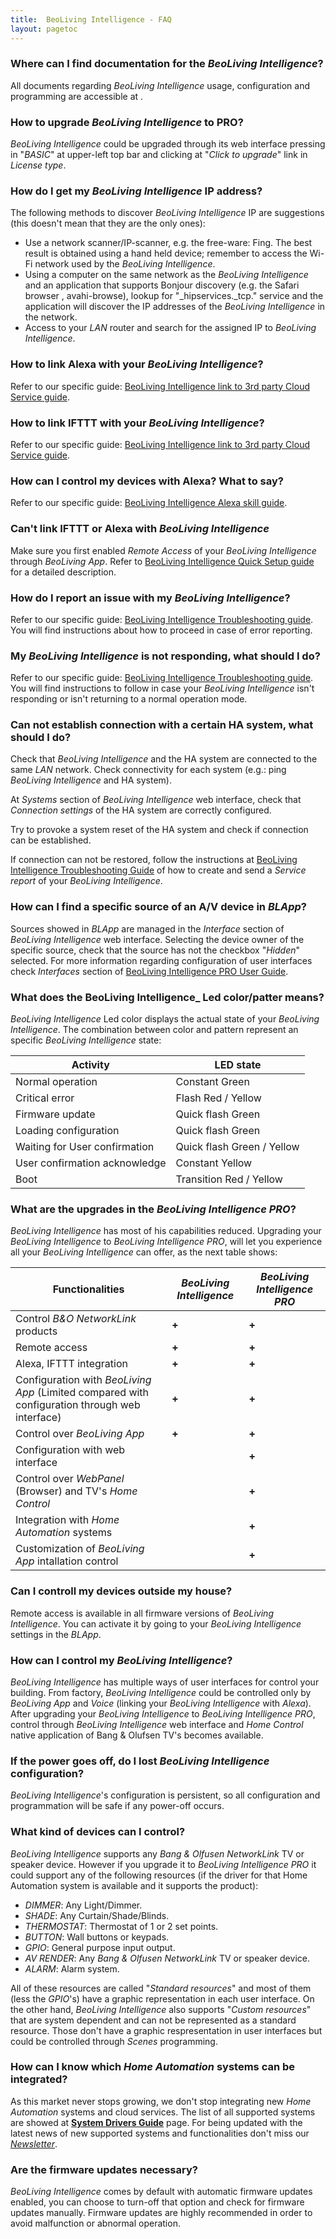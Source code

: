 ```yaml
---
title:  BeoLiving Intelligence - FAQ
layout: pagetoc
---
```


### Where can I find documentation for the _BeoLiving Intelligence_?

All documents regarding _BeoLiving Intelligence_ usage, configuration and programming are accessible at [](****LINK****).

### How to upgrade _BeoLiving Intelligence_ to PRO?

_BeoLiving Intelligence_ could be upgraded through its web interface pressing in "_BASIC_" at upper-left top bar and clicking at "_Click to 
upgrade_" link in _License type_.

### How do I get my _BeoLiving Intelligence_ IP address?

The following methods to discover _BeoLiving Intelligence_ IP are suggestions (this doesn't mean that they are the only ones):

- Use a network scanner/IP-scanner, e.g. the free-ware: Fing. The best result is obtained using a hand held device; remember to access the Wi-Fi 
network used by the _BeoLiving Intelligence_.
- Using a computer on the same network as the _BeoLiving Intelligence_ and an application that supports Bonjour discovery (e.g. the Safari browser
, avahi-browse), 
lookup for "\_hipservices.\_tcp." service and the application will discover the IP addresses of the _BeoLiving Intelligence_ in the network.
- Access to your _LAN_ router and search for the assigned IP to _BeoLiving Intelligence_. 

### How to link Alexa with your _BeoLiving Intelligence_?

Refer to our specific guide: [BeoLiving Intelligence link to 3rd party Cloud Service guide](bli-link-third-party-service.md).

### How to link IFTTT with your _BeoLiving Intelligence_?

Refer to our specific guide: [BeoLiving Intelligence link to 3rd party Cloud Service guide](bli-link-third-party-service.md).

### How can I control my devices with Alexa? What to say?

Refer to our specific guide: [BeoLiving Intelligence Alexa skill guide](bli-alexa.md).

### Can't link IFTTT or Alexa with _BeoLiving Intelligence_

Make sure you first enabled _Remote Access_ of your _BeoLiving Intelligence_ through _BeoLiving App_. Refer to [BeoLiving Intelligence Quick Setup
 guide](bli-quick-setup-guide.md) for a detailed description. 

### How do I report an issue with my _BeoLiving Intelligence_?

Refer to our specific guide: [BeoLiving Intelligence Troubleshooting guide](bli-troubleshooting.md). You will find instructions about how to proceed in case
 of error reporting.

### My _BeoLiving Intelligence_ is not responding, what should I do?

Refer to our specific guide: [BeoLiving Intelligence Troubleshooting guide](bli-troubleshooting.md). You will find instructions to follow in case your 
_BeoLiving Intelligence_ isn't responding or isn't returning to a normal operation mode.

### Can not establish connection with a certain HA system, what should I do? 

Check that _BeoLiving Intelligence_ and the HA system are connected to the same _LAN_ network. Check connectivity for each system (e.g.: ping 
_BeoLiving Intelligence_ and HA system).

At _Systems_ section of _BeoLiving Intelligence_ web interface, check that _Connection settings_ of the HA system are correctly configured.

Try to provoke a system reset of the HA system and check if connection can be established.

If connection can not be restored, follow the instructions at [BeoLiving Intelligence Troubleshooting Guide](bli-troubleshooting.md) of how to create and 
send a _Service report_ of your _BeoLiving Intelligence_.

### How can I find a specific source of an A/V device in _BLApp_?

Sources showed in _BLApp_ are managed in the _Interface_ section of _BeoLiving Intelligence_ web interface. Selecting the device owner of 
the specific source, check that the source has not the checkbox "_Hidden_" selected. For more information regarding configuration of user 
interfaces check _Interfaces_ section of [BeoLiving Intelligence PRO User Guide](bli-pro-user-guide.md). 

### What does the BeoLiving Intelligence_ Led color/patter means?

_BeoLiving Intelligence_ Led color displays the actual state of your _BeoLiving Intelligence_. The combination between color and pattern represent an specific _BeoLiving Intelligence_ state:

| Activity                       | LED state                  |
|--------------------------------|----------------------------|
| Normal operation               | Constant Green             |
| Critical error                 | Flash Red / Yellow         |
| Firmware update                | Quick flash Green          |
| Loading configuration          | Quick flash Green          |
| Waiting for User confirmation  | Quick flash Green / Yellow |
| User confirmation acknowledge  | Constant Yellow            |
| Boot                           | Transition Red / Yellow    |


### What are the upgrades in the _BeoLiving Intelligence PRO_?

_BeoLiving Intelligence_ has most of his capabilities reduced. Upgrading your _BeoLiving Intelligence_ to _BeoLiving Intelligence PRO_, will let you experience all your _BeoLiving Intelligence_ can offer, as the next table
 shows:

| Functionalities                                                                                | _BeoLiving Intelligence_ | _BeoLiving Intelligence PRO_ |
|------------------------------------------------------------------------------------------------|-------|-----------|
| Control _B&O NetworkLink_ products                                                             | **+** |   **+**   | 
| Remote access                                                                                  | **+** |   **+**   |
| Alexa, IFTTT integration                                                                       | **+** |   **+**   |
| Configuration with _BeoLiving App_ (Limited compared with configuration through web interface) | **+** |   **+**   | 
| Control over _BeoLiving App_                                                                   | **+** |   **+**   |
| Configuration with web interface                                                               |       |   **+**   |
| Control over _WebPanel_ (Browser) and TV's _Home Control_                                      |       |   **+**   |
| Integration with _Home Automation_ systems                                                     |       |   **+**   | 
| Customization of _BeoLiving App_ intallation control                                           |       |   **+**   | 


### Can I controll my devices outside my house?

Remote access is available in all firmware versions of _BeoLiving Intelligence_. You can activate it by going to your _BeoLiving Intelligence_ settings in the _BLApp_.

### How can I control my _BeoLiving Intelligence_?

_BeoLiving Intelligence_ has multiple ways of user interfaces for control your building. From factory, _BeoLiving Intelligence_ could be controlled only by _BeoLiving App_ and _Voice_ 
(linking your _BeoLiving Intelligence_ with _Alexa_). After upgrading your _BeoLiving Intelligence_ to _BeoLiving Intelligence PRO_, control through _BeoLiving Intelligence_ web interface and _Home 
Control_ native application of Bang & Olufsen TV's becomes available.

### If the power goes off, do I lost _BeoLiving Intelligence_ configuration?

_BeoLiving Intelligence_'s configuration is persistent, so all configuration and programmation will be safe if any power-off occurs.

### What kind of devices can I control?

_BeoLiving Intelligence_ supports any _Bang & Olfusen NetworkLink_ TV or speaker device. However if you upgrade it to _BeoLiving Intelligence PRO_ it could support any of the following resources (if the driver for that Home Automation system is available and it supports the product):

* _DIMMER_: Any Light/Dimmer.
* _SHADE_: Any Curtain/Shade/Blinds.
* _THERMOSTAT_: Thermostat of 1 or 2 set points.
* _BUTTON_: Wall buttons or keypads.
* _GPIO_: General purpose input output.
* _AV RENDER_: Any _Bang & Olfusen NetworkLink_ TV or speaker device.
* _ALARM_: Alarm system. 

All of these resources are called "_Standard resources_" and most of them (less the _GPIO_'s) have a graphic representation in each user 
interface. On the other hand, _BeoLiving Intelligence_ also supports "_Custom resources_" that are system dependent and can not be represented as 
a standard resource. Those don't have a graphic respresentation in user interfaces but could be controlled through _Scenes_ programming.

### How can I know which _Home Automation_ systems can be integrated?

As this market never stops growing, we don't stop integrating new _Home Automation_ systems and cloud services. The list of all supported systems 
are showed at [**System Drivers Guide**](../bli-help-files/drivers/main.md) page. For being updated with the latest news of new supported systems
 and functionalities don't miss our _[Newsletter](***LINK***)_.

### Are the firmware updates necessary?

_BeoLiving Intelligence_ comes by default with automatic firmware updates enabled,  you can choose to turn-off that option and check for firmware updates manually.  Firmware updates are highly recommended in order to avoid malfunction or abnormal
operation.

